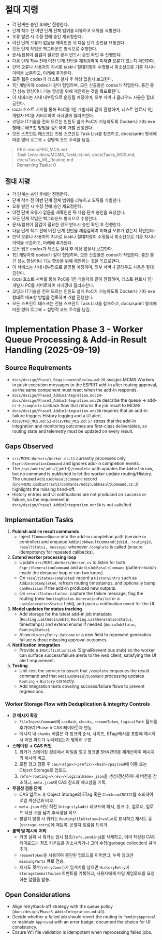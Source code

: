 # 절대 지령
- 각 단계는 승인 후에만 진행한다.
- 단계 착수 전 이번 단계 전체 범위를 리뷰하고 오류를 식별한다.
- 오류 발견 시 수정 전에 승인 재요청한다.
- 이전 단계 오류가 없음을 재확인한 뒤 다음 단계 승인을 요청한다.
- 모든 단계 작업은 백그라운드 방식으로 수행한다.
- 문서/웹뷰어 점검이 필요한 경우 반드시 승인 확인 후 진행한다.
- 다음 단계 착수 전에 이전 단계 전반을 재점검하여 미해결 오류가 없는지 확인한다.
- 만약 오류나 사용자의 지시로 task나 절대지령이 수정될시 취소선으로 기존 지시나 이력을 보존하고, 아래에 추가한다.
- 모든 웹은 codex가 테스트 실시 후 이상 없을시 보고한다.
- 1인 개발자와 codex가 같이 협업하며, 모든 산출물은 codex가 작업한다. 중간 중간 성능 향상이나 기능 향상을 위해 제안하는 것을 목표로한다.
- 이 서비스는 사내 내부망으로 운영될 예정이며, 외부 서버나 클라우드 사용은 절대 금한다.
- local 호스트 서버를 통해 PoC를 1인 개발자와 같이 진행하며, 테스트 완료시 1인 개발자 PC를 서버로하여 사내망에 릴리즈한다.
- 코딩과 IT기술을 전혀 모르는 인원도 쉽게 PoC가 가능하도록 Docker나 기타 exe 형태로 배포할 방법을 검토하며 개발 진행한다.
- 모든 스프린트 태스크는 전용 스프린트 Task List를 참조하고, docs/sprint 명세에 따른 영어 로그북 + 설명적 코드 주석을 남김.

> PRD: docs/PRD_MCS.md  
> Task Lists: docs/MCMS_TaskList.md, docs/Tasks_MCS.md, docs/Tasks_ML_Routing.md  
> Remaining Tasks: 0

## 절대 지령
- 각 단계는 승인 후에만 진행한다.
- 단계 착수 전 이번 단계 전체 범위를 리뷰하고 오류를 식별한다.
- 오류 발견 시 수정 전에 승인 재요청한다.
- 이전 단계 오류가 없음을 재확인한 뒤 다음 단계 승인을 요청한다.
- 모든 단계 작업은 백그라운드 방식으로 수행한다.
- 문서/웹뷰어 점검이 필요한 경우 반드시 승인 확인 후 진행한다.
- 다음 단계 착수 전에 이전 단계 전반을 재점검하여 미해결 오류가 없는지 확인한다.
- 만약 오류나 사용자의 지시로 task나 절대지령이 수정될시 취소선으로 기존 지시나 이력을 보존하고, 아래에 추가한다.
- 모든 웹은 codex가 테스트 실시 후 이상 없을시 보고한다.
- 1인 개발자와 codex가 같이 협업하며, 모든 산출물은 codex가 작업한다. 중간 중간 성능 향상이나 기능 향상을 위해 제안하는 것을 목표로한다.
- 이 서비스는 사내 내부망으로 운영될 예정이며, 외부 서버나 클라우드 사용은 절대 금한다.
- local 호스트 서버를 통해 PoC를 1인 개발자와 같이 진행하며, 테스트 완료시 1인 개발자 PC를 서버로하여 사내망에 릴리즈한다.
- 코딩과 IT기술을 전혀 모르는 인원도 쉽게 PoC가 가능하도록 Docker나 기타 exe 형태로 배포할 방법을 검토하며 개발 진행한다.
- 모든 스프린트 태스크는 전용 스프린트 Task List를 참조하고, docs/sprint 명세에 따른 영어 로그북 + 설명적 코드 주석을 남김.
# Implementation Phase 3 - Worker Queue Processing & Add-in Result Handling (2025-09-19)

## Source Requirements
- `docs/design/Phase1_RequirementsReview.md:26` assigns MCMS.Workers to push execution messages to the ESPRIT add-in after routing approval, so the same component must react when the add-in responds.
- `docs/design/Phase3_AddinIntegration.md:24`-`docs/design/Phase3_AddinIntegration.md:26` describe the queue -> add-in -> `/complete` callback flow that returns the job result to MCMS.
- `docs/design/Phase3_AddinIntegration.md:50` requires that an add-in failure triggers History logging and a UI alert.
- `docs/PRD_MCS.md:52`-`docs/PRD_MCS.md:57` stress that the add-in integration and monitoring outcomes are first-class deliverables, so routing state and telemetry must be updated on every result.

## Gaps Observed
- `src/MCMS.Workers/Worker.cs:11` currently processes only `EspritGenerationCommand` and ignores add-in completion events.
- The `/api/addin/jobs/{jobId}/complete` path updates the `AddinJob` row, but no command is published to let the worker update routing/History. The unused `AddinJobResultCommand` record (`src/MCMS.CmdContracts/Commands/AddinJobResultCommand.cs:3`) highlights the missing hand-off.
- History entries and UI notifications are not produced on success or failure, so the requirement in `docs/design/Phase3_AddinIntegration.md:50` is not satisfied.

## Implementation Tasks
1. **Publish add-in result commands**
   - Inject `ICommandQueue` into the add-in completion path (service or controller) and enqueue `AddinJobResultCommand(jobId, routingId, resultStatus, message)` whenever `/complete` is called (ensure idempotency for repeated callbacks).
2. **Extend worker processing loop**
   - Update `src/MCMS.Workers/Worker.cs` to listen for both `EspritGenerationCommand` and `AddinJobResultCommand` (pattern-match inside the dequeue loop or run two loops).
   - On `resultStatus=completed`: record a `HistoryEntry` such as `AddinJobCompleted`, refresh routing timestamps, and optionally bump `CamRevision` if the add-in produced new outputs.
   - On `resultStatus=failed`: capture the failure message, flag the routing (new `RoutingStatus.GenerationFailed` or a `LastGenerationStatus` field), and push a notification event for the UI.
3. **Model updates for status tracking**
   - Add storage for the latest add-in job metadata (`Routing.LastAddinJobId`, `Routing.LastGenerationStatus`, timestamps) and extend enums if needed (`AddinJobStatus`, `RoutingStatus`).
   - Allow `HistoryEntry.Outcome` or a new field to represent generation failure without misusing approval outcomes.
4. **Notification integration**
   - Provide a `INotificationSink` (SignalR/event bus stub) so the worker can surface success/failure alerts to the web client, satisfying the UI alert requirement.
5. **Testing**
   - Unit-test the service to assert that `/complete` enqueues the result command and that `AddinJobResultCommand` processing updates `Routing` + `History` correctly.
   - Add integration tests covering success/failure flows to prevent regressions.

### Worker Storage Flow with Deduplication & Integrity Controls
- **큐 메시지 확장**
  - `FileIngestCommand`에 `casHash`, `chunks`, `resumeToken`, `logicalPath` 필드를 추가하여 Phase 5 CAS 레이아웃과 연동.
  - 메시지 내 `chunks` 배열은 각 청크의 순서, 사이즈, ETag/해시를 포함해 재시작 시 어떤 파트가 누락되었는지 명확히 구분.
- **스테이징 → CAS 커밋**
  1. 워커가 스테이징 경로에서 파일을 열고 청크별 SHA256을 재계산하여 메시지의 해시와 비교.
  2. 모든 청크 검증 후 `cas/<algo>/<prefix>/<hash>/payload`에 이동 또는 Object Storage로 업로드.
  3. `refs/<routing>/<rev>/<logicalName>.json`을 생성/갱신하여 새 버전을 참조하고, `meta.json`에 CAS 참조와 체크섬을 기록.
- **무결성 검증 단계**
  - CAS 업로드 후 Object Storage의 ETag 혹은 `ChecksumCRC32C`를 조회하여 로컬 계산값과 비교.
  - `meta.json` 커밋 직전 `IntegrityAudit` 레코드에 해시, 청크 수, 업로더, 업로드 세션 ID를 남겨 추적성을 확보.
  - 불일치 발생 시 워커는 `RoutingFileStatus=Invalid`로 표시하고 재시도 큐(`storage-retry`)에 재등록, 운영자 알림을 트리거.
- **롤백 및 재시작 처리**
  - 커밋 실패 시 워커는 임시 참조(`refs.pending`)를 삭제하고, 이미 작성된 CAS 페이로드는 참조 카운트를 감소시키거나 고아 수집(garbage collection) 큐에 추가.
  - `resumeToken`을 사용하여 중단된 업로드를 이어받고, 누락 청크만 `missingParts` 큐로 전송.
  - 재시도 횟수(`retryCount`)가 임계치를 넘으면 `HistoryEntry`에 `StorageCommitFailed` 이벤트를 기록하고, 사용자에게 파일 재업로드를 요청하는 알림을 발송.

## Open Considerations
- Align retry/back-off strategy with the queue policy (`docs/design/Phase3_AddinIntegration.md:49`).
- Decide whether a failed job should revert the routing to `PendingApproval` or maintain `Approved` with an error badge; document the choice for UI consistency.
- Ensure W:\ file validation is idempotent when reprocessing failed jobs.

